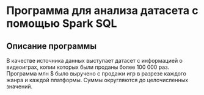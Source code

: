 # Программа для анализа датасета с помощью Spark SQL

## Описание программы

В качестве источника данных выступает датасет с информацией о видеоиграх, копии которых были проданы более 100 000 раз.
Программа млн $ было выручено с продажи игр в разрезе каждого жанра и каждой платформы. Суммы округляются до целочисленных значений.